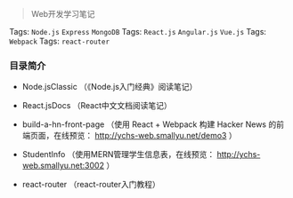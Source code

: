 
> Web开发学习笔记

Tags: `Node.js` `Express` `MongoDB`
Tags: `React.js` `Angular.js` `Vue.js`
Tags: `Webpack`
Tags: `react-router`

### 目录简介

- Node.jsClassic （《Node.js入门经典》阅读笔记）

- React.jsDocs （React中文文档阅读笔记）

- build-a-hn-front-page （使用 React + Webpack 构建 Hacker News 的前端页面，在线预览： http://ychs-web.smallyu.net/demo3 ）

- StudentInfo （使用MERN管理学生信息表，在线预览： http://ychs-web.smallyu.net:3002 ）

- react-router （react-router入门教程）